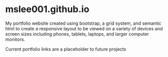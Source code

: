 # mslee001.github.io

My portfolio website created using bootstrap, a grid system, and semantic html to create a responsive layout to be viewed on a variety of devices and screen sizes including phones, tablets, laptops, and larger computer monitors.

Current portfolio links are a placeholder to future projects
